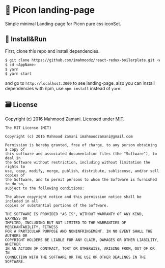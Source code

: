 # 👾 Picon landing-page

Simple minimal Landing-page for Picon pure css iconSet.


## 🤘 Install&Run

First, clone this repo and install dependencies.

```bash
$ git clone https://github.com/imahmoodz/react-redux-boilerplate.git <AppName>
$ cd <AppName>
$ yarn
$ yarn start
```
and go to `http://localhost:3000` to see landing-page.
also you can install dependencies with npm, use `npm install` instead of `yarn`.


## 🗃 License
Copyright (c) 2016 Mahmood Zamani. Licensed under [MIT](http://imahmoodz.mit-license.org/).

```
The MIT License (MIT)

Copyright (c) 2016 Mahmood Zamani imahmoodzamani@gmail.com

Permission is hereby granted, free of charge, to any person obtaining a copy of
this software and associated documentation files (the "Software"), to deal in
the Software without restriction, including without limitation the rights to
use, copy, modify, merge, publish, distribute, sublicense, and/or sell copies of
the Software, and to permit persons to whom the Software is furnished to do so,
subject to the following conditions:

The above copyright notice and this permission notice shall be included in all
copies or substantial portions of the Software.

THE SOFTWARE IS PROVIDED "AS IS", WITHOUT WARRANTY OF ANY KIND, EXPRESS OR
IMPLIED, INCLUDING BUT NOT LIMITED TO THE WARRANTIES OF MERCHANTABILITY, FITNESS
FOR A PARTICULAR PURPOSE AND NONINFRINGEMENT. IN NO EVENT SHALL THE AUTHORS OR
COPYRIGHT HOLDERS BE LIABLE FOR ANY CLAIM, DAMAGES OR OTHER LIABILITY, WHETHER
IN AN ACTION OF CONTRACT, TORT OR OTHERWISE, ARISING FROM, OUT OF OR IN
CONNECTION WITH THE SOFTWARE OR THE USE OR OTHER DEALINGS IN THE SOFTWARE.
```
